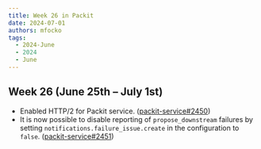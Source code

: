 ```yaml
---
title: Week 26 in Packit
date: 2024-07-01
authors: mfocko
tags:
  - 2024-June
  - 2024
  - June
---
```


## Week 26 (June 25th – July 1st)

- Enabled HTTP/2 for Packit service. ([packit-service#2450](https://github.com/packit/packit-service/pull/2450))
- It is now possible to disable reporting of `propose_downstream` failures by setting `notifications.failure_issue.create` in the configuration to `false`. ([packit-service#2451](https://github.com/packit/packit-service/pull/2451))
